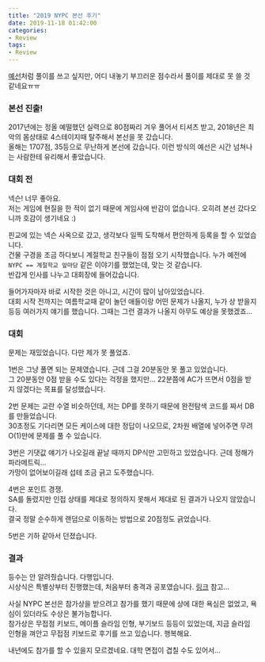 ```yaml
---
title: "2019 NYPC 본선 후기"
date: 2019-11-18 01:42:00
categories:
- Review
tags:
- Review
---
```


[예선](https://justicehui.github.io/review/2019/08/16/NYPC2019-qual/)처럼 풀이를 쓰고 싶지만, 어디 내놓기 부끄러운 점수라서 풀이를 제대로 못 쓸 것 같네요ㅠㅠ

### 본선 진출!
2017년에는 정올 예떨했던 실력으로 80점짜리 겨우 풀어서 티셔츠 받고, 2018년은 최악의 몸상태로 4스테이지때 탈주해서 본선을 못 갔습니다.<br>
올해는 1707점, 35등으로 무난하게 본선에 갔습니다. 이런 방식의 예선은 시간 넘쳐나는 사람한테 유리해서 좋았습니다.

### 대회 전
넥슨! 너무 좋아요.<br>
저는 게임에 현질을 한 적이 없기 때문에 게임사에 반감이 없습니다. 오히려 본선 갔다오니까 호감이 생기네요 :)

핀교에 있는 넥슨 사옥으로 갔고, 생각보다 일찍 도착해서 편안하게 등록을 할 수 있었습니다.<br>
건물 구경을 조금 하다보니 계절학교 친구들이 점점 오기 시작했습니다. 누가 예전에 `NYPC == 계절학교 앞마당` 같은 이야기를 했었는데, 맞는 것 같습니다.<br>
반갑게 인사를 나누고 대회장에 들어갔습니다.

들어가자마자 바로 시작한 것은 아니고, 시간이 많이 남아있었습니다.<br>
대회 시작 전까지는 여름학교때 같이 놀던 애들이랑 어떤 문제가 나올지, 누가 상 받을지 등등 여러가지 얘기를 했습니다. 그때는 그런 결과가 나올지 아무도 예상을 못했겠죠...

### 대회
문제는 재밌었습니다. 다만 제가 못 풀었죠.

1번은 그냥 풀면 되는 문제였습니다. 근데 그걸 20분동안 못 풀고 있었습니다.<br>
그 20분동안 0점 받을 수도 있다는 걱정을 했지만... 22분쯤에 AC가 뜨면서 0점을 받지 않겠다는 목표를 달성했습니다.

2번 문제는 교란 수열 비슷하던데, 저는 DP를 못하기 때문에 완전탐색 코드를 짜서 DB를 만들었습니다.<br>
30초정도 기다리면 모든 케이스에 대한 정답이 나오므로, 2차원 배열에 넣어주면 무려 O(1)만에 문제를 풀 수 있습니다.

3번은 기댓값 얘기가 나오길래 끝날 때까지 DP식만 고민하고 있었습니다. 근데 정해가 파라메트릭...<br>
가망이 없어보이길래 섭테 조금 긁고 도주했습니다.

4번은 포인트 경쟁.<br>
SA를 돌렸지만 인접 상태를 제대로 정의하지 못해서 제대로 된 결과가 나오지 않았습니다.<br>
결국 정말 순수하게 랜덤으로 이동하는 방법으로 20점정도 긁었습니다.

5번은 기하 같아서 던졌습니다.

### 결과
등수는 안 알려줬습니다. 다행입니다.<br>
시상식은 특별상부터 진행했는데, 처음부터 충격과 공포였습니다. [링크](https://www.nypc.co.kr/introduce/noticeView.do?IDX=103) 참고...<br>

사실 NYPC 본선은 참가상을 받으려고 참가를 했기 때문에 상에 대한 욕심은 없었고, 욕심이 있더라도 수상은 불가능합니다.<br>
참가상은 무접점 키보드, 메이플 슬라임 인형, 부기보드 등등이 있었는데, 지금 슬라임 인형을 껴안고 무접점 키보드로 후기를 쓰고 있습니다. 행복해요.

내년에도 참가를 할 수 있을지 모르겠네요. 대학 면접이 겹칠 수도 있어서...
